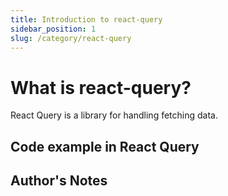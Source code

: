 ```yaml
---
title: Introduction to react-query
sidebar_position: 1
slug: /category/react-query
---
```


# What is react-query?

React Query is a library for handling fetching data.

## Code example in React Query

## Author's Notes
